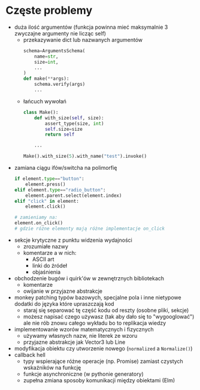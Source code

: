 # Częste problemy 
- duża ilość argumentów (funkcja powinna mieć maksymalnie 3 zwyczajne argumenty nie licząc self) 
  - przekazywanie dict lub nazwanych argumentów 
    ```python
    schema=ArgumentsSchema(
        name=str,
        size=int,
        ...
    )
    def make(**args):
        schema.verify(args)
        ...
    ```
  - łańcuch wywołań
    ```python
    class Make():
        def with_size(self, size):
            assert_type(size, int)
            self.size=size
            return self

        ...

    Make().with_size(5).with_name("test").invoke()
    ``` 
- zamiana ciągu ifów/switcha na polimorfię
    ```python
    if element.type=="button":
        element.press()
    elif element.type=="radio_button":
        element.parent.select(element.index)
    elif "click" in element:
        element.click()

    # zamieniamy na:
    element.on_click()
    # gdzie różne elementy mają różne implementacje on_click
    ```
- sekcje krytyczne z punktu widzenia wydajności
    - zrozumiałe nazwy
    - komentarze a w nich:
        - ASCII art
        - linki do źródeł
        - objaśnienia
- obchodzenie bugów i quirk'ów w zewnętrznych bibliotekach 
    - komentarze
    - owijanie w przyjazne abstrakcje
- monkey patching typów bazowych, specjalne pola i inne nietypowe dodatki do języka które upraszczają kod 
  - staraj się separować tę część kodu od reszty (osobne pliki, sekcje)
  - możesz napisać czego używasz (tak aby dało się to "wygooglować") ale nie rób znowu całego wykładu bo to replikacja wiedzy
- implementowanie wzorów matematycznych i fizycznych 
    - używamy własnych nazw, nie literek ze wzoru
    - przyjazne abstrakcje jak Vector3 lub Line
- modyfikacja obiektu czy utworzenie nowego (`normalized` a `Normalize()`)
- callback hell
    - typy wspierające różne operacje (np. Promise) zamiast czystych wskaźników na funkcję
    - funkcje asynchroniczne (w pythonie generatory)
    - zupełna zmiana sposoby komunikacji między obiektami (Elm)
